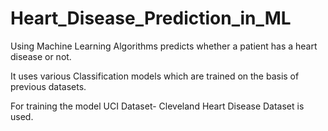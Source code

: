 # Heart_Disease_Prediction_in_ML
Using Machine Learning Algorithms predicts whether a patient has a heart disease or not. 

It uses various Classification models which are trained on the basis of previous datasets.

For training the model UCI Dataset- Cleveland Heart Disease Dataset is used.
